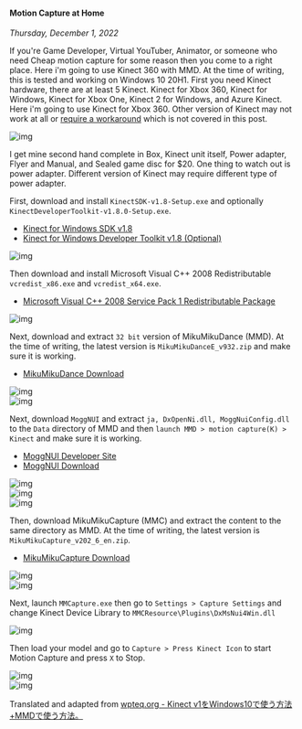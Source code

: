 #### Motion Capture at Home
_Thursday, December 1, 2022_

If you're Game Developer, Virtual YouTuber, Animator, or someone who need Cheap motion capture for 
some reason then you come to a right place. Here i'm going to use Kinect 360 with MMD. At the time 
of writing, this is tested and working on Windows 10 20H1. First you need Kinect hardware, there are 
at least 5 Kinect. Kinect for Xbox 360, Kinect for Windows, Kinect for Xbox One, Kinect 2 for Windows, 
and Azure Kinect. Here i'm going to use Kinect for Xbox 360. Other version of Kinect may not work at 
all or [require a workaround](https://www.engadget.com/2015-03-08-using-the-kinect-for-motion-capture.html) 
which is not covered in this post.

<div class="row">
	<div class="col-sm-2"></div>
	<div class="col-sm-8">
		<div class="img-thumbnail">
			<img class="img-fluid" src="./posts/2022-12-01-motion-capture-at-home/00.jpg" alt="img">
		</div>
	</div>
	<div class="col-sm-2"></div>
</div>

I get mine second hand complete in Box, Kinect unit itself, Power adapter, Flyer and Manual, and Sealed 
game disc for $20. One thing to watch out is power adapter. Different version of Kinect may require 
different type of power adapter. 

First, download and install `KinectSDK-v1.8-Setup.exe` and optionally `KinectDeveloperToolkit-v1.8.0-Setup.exe`.
* [Kinect for Windows SDK v1.8](https://www.microsoft.com/en-us/download/details.aspx?id=40278)
* [Kinect for Windows Developer Toolkit v1.8 (Optional)](https://www.microsoft.com/en-us/download/details.aspx?id=40276)
<div class="row">
	<div class="col-sm-3"></div>
	<div class="col-sm-6">
		<div class="img-thumbnail">
			<img class="img-fluid" src="./posts/2022-12-01-motion-capture-at-home/01.png" alt="img">
		</div>
	</div>
	<div class="col-sm-3"></div>
</div>

Then download and install Microsoft Visual C++ 2008 Redistributable `vcredist_x86.exe` and `vcredist_x64.exe`.
* [Microsoft Visual C++ 2008 Service Pack 1 Redistributable Package](https://www.microsoft.com/en-us/download/details.aspx?id=26368)
<div class="row">
	<div class="col-sm-3"></div>
	<div class="col-sm-6">
		<div class="img-thumbnail">
			<img class="img-fluid" src="./posts/2022-12-01-motion-capture-at-home/02.png" alt="img">
		</div>
	</div>
	<div class="col-sm-3"></div>
</div>

Next, download and extract `32 bit` version of MikuMikuDance (MMD). At the time of writing, the latest version 
is `MikuMikuDanceE_v932.zip` and make sure it is working.
* [MikuMikuDance Download](https://learnmmd.com/downloads/)
<div class="row">
	<div class="col-sm-2"></div>
	<div class="col-sm-8">
		<div class="img-thumbnail">
			<img class="img-fluid" src="./posts/2022-12-01-motion-capture-at-home/03.png" alt="img">
		</div>
		<div class="img-thumbnail">
			<img class="img-fluid" src="./posts/2022-12-01-motion-capture-at-home/04.png" alt="img">
		</div>
	</div>
	<div class="col-sm-2"></div>
</div>

Next, download `MoggNUI` and extract `ja, DxOpenNi.dll, MoggNuiConfig.dll` to the `Data` directory of MMD and 
then `launch MMD > motion capture(K) > Kinect` and make sure it is working. 
* [MoggNUI Developer Site](https://sites.google.com/site/moggproject/)
* [MoggNUI Download](https://drive.google.com/drive/folders/1zMSmDRbGHNUWNsaD8druoeod-z6HgbZt)
<div class="row">
	<div class="col-sm-2"></div>
	<div class="col-sm-8">
		<div class="img-thumbnail">
			<img class="img-fluid" src="./posts/2022-12-01-motion-capture-at-home/05.png" alt="img">
		</div>
		<div class="img-thumbnail">
			<img class="img-fluid" src="./posts/2022-12-01-motion-capture-at-home/06.png" alt="img">
		</div>
		<div class="img-thumbnail">
			<img class="img-fluid" src="./posts/2022-12-01-motion-capture-at-home/07.png" alt="img">
		</div>
	</div>
	<div class="col-sm-2"></div>
</div>

Then, download MikuMikuCapture (MMC) and extract the content to the same directory as MMD. At the time of writing, 
the latest version is `MikuMikuCapture_v202_6_en.zip`.
* [MikuMikuCapture Download](https://sites.google.com/site/mikumikucapturee/download)
<div class="row">
	<div class="col-sm-2"></div>
	<div class="col-sm-8">
		<div class="img-thumbnail">
			<img class="img-fluid" src="./posts/2022-12-01-motion-capture-at-home/08.png" alt="img">
		</div>
		<div class="img-thumbnail">
			<img class="img-fluid" src="./posts/2022-12-01-motion-capture-at-home/09.png" alt="img">
		</div>
	</div>
	<div class="col-sm-2"></div>
</div>

Next, launch `MMCapture.exe` then go to `Settings > Capture Settings` and change Kinect Device Library to 
`MMCResource\Plugins\DxMsNui4Win.dll`
<div class="row">
	<div class="col-sm-3"></div>
	<div class="col-sm-6">
		<div class="img-thumbnail">
			<img class="img-fluid" src="./posts/2022-12-01-motion-capture-at-home/10.png" alt="img">
		</div>
	</div>
	<div class="col-sm-3"></div>
</div>

Then load your model and go to `Capture > Press Kinect Icon` to start Motion Capture and press `X` to Stop.
<div class="row">
	<div class="col-sm-2"></div>
	<div class="col-sm-8">
		<div class="img-thumbnail">
			<img class="img-fluid" src="./posts/2022-12-01-motion-capture-at-home/11.png" alt="img">
		</div>
		<div class="img-thumbnail">
			<img class="img-fluid" src="./posts/2022-12-01-motion-capture-at-home/12.png" alt="img">
		</div>
	</div>
	<div class="col-sm-2"></div>
</div>

Translated and adapted from [wpteq.org - Kinect v1をWindows10で使う方法+MMDで使う方法。](https://wpteq.org/windows/windows10-manual/post-22791)